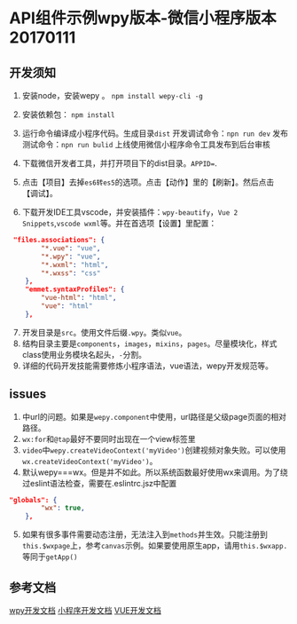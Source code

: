 # API组件示例wpy版本-微信小程序版本20170111

## 开发须知
1. 安装node，安装wepy 。
    `npm install wepy-cli -g`
2. 安装依赖包：
    `npm install`
3. 运行命令编译成小程序代码。生成目录`dist`
    开发调试命令：`npn run dev`
    发布测试命令：`npn run bulid`
    上线使用微信小程序命令工具发布到后台审核
4. 下载微信开发者工具，并打开项目下的dist目录。`APPID=`.

5. 点击【项目】去掉`es6转es5`的选项。点击【动作】里的【刷新】。然后点击【调试】。
6. 下载开发IDE工具vscode，并安装插件：`wpy-beautify`，`Vue 2 Snippets`,`vscode wxml`等。并在首选项【设置】里配置：
```json
 "files.associations": {
        "*.vue": "vue",
        "*.wpy": "vue",
        "*.wxml": "html",
        "*.wxss": "css"
    },
    "emmet.syntaxProfiles": {
        "vue-html": "html",
        "vue": "html"
    },
```
7. 开发目录是`src`。使用文件后缀`.wpy`。类似`vue`。
8. 结构目录主要是`components`，`images`，`mixins`，`pages`。尽量模块化，样式class使用业务模块名起头，`-`分割。
9. 详细的代码开发技能需要修炼小程序语法，vue语法，wepy开发规范等。
## issues 
1. <navigator>中url的问题。如果是`wepy.component`中使用，url路径是父级page页面的相对路径。
2. `wx:for`和`@tap`最好不要同时出现在一个view标签里
3. `video`中`wepy.createVideoContext('myVideo')`创建视频对象失败。可以使用`wx.createVideoContext('myVideo')`。
4. 默认wepy===wx。但是并不如此。所以系统函数最好使用wx来调用。为了绕过eslint语法检查，需要在.eslintrc.jsz中配置

```json
"globals": {
        "wx": true,
    },
```
5. 如果有很多事件需要动态注册，无法注入到`methods`并生效。只能注册到`this.$wxpage`上，参考`canvas`示例。如果要使用原生app，请用`this.$wxapp.`等同于`getApp()`
## 参考文档
[wpy开发文档](https://wepyjs.github.io/wepy/)
[小程序开发文档](https://mp.weixin.qq.com/debug/wxadoc/dev/index.html?t=2017327)
[VUE开发文档](https://cn.vuejs.org/v2/guide/index.html)


